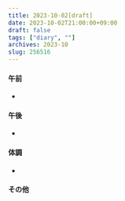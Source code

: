 ```yaml
---
title: 2023-10-02[draft]
date: 2023-10-02T21:00:00+09:00
draft: false
tags: ["diary", ""]
archives: 2023-10
slug: 256516
---
```

#### 午前
- 
#### 午後
- 
#### 体調
- 
#### その他